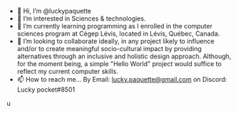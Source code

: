 - 👋 Hi, I’m @luckypaquette
- 👀 I’m interested in Sciences & technologies.
- 🌱 I’m currently learning programming as I enrolled in the computer sciences program at Cégep Lévis, located in Lévis, Québec, Canada.
- 💞️ I’m looking to collaborate ideally, in any project likely to influence and/or to create meaningful socio-cultural impact by providing alternatives through an  inclusive and holistic design approach.  Although, for the moment being, a simple "Hello World" project would suffice to reflect my current computer skills.
- 📫 How to reach me... By Email: lucky.paquette@gmail.com   on Discord: Lucky pocket#8501

<!--luckypaquette/luckypaquette is a ✨ special ✨ repository because its `README.md` (this file) appears on your GitHub profile.
You can clicSciences and techk the Preview link to take a look at your changes.-->u
